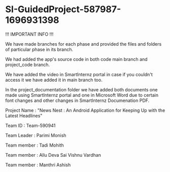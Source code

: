 # SI-GuidedProject-587987-1696931398

!!! IMPORTANT INFO !!!

We have made branches for each phase and provided the files and folders of particular phase in its branch.

We had added the app's source code in both code main branch and project_code branch.

We have added the video in SmartInternz portal in case if you couldn't access it we have added it in main branch too.

In the project_documentation folder we have added both documents one made using SmartInternz portal and one in Microsoft Word due to certain font changes and other changes in SmartInternz Documenation PDF.

Project Name : "News Nest : An Android Application for Keeping Up with the Latest Headlines"

Team ID : Team-590941

Team Leader : Parimi Monish

Team member : Tadi Mohith

Team member : Allu Deva Sai Vishnu Vardhan

Team member : Manthri Ashish
